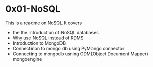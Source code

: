 # 0x01-NoSQL
This is a readme on NoSQL
It covers
* the the introduction of NoSQL databases
* Why use NoSQL instead of RDMS
* Introduction to MongoDB
* Connectinon to mongo db using PyMongo connector
* Connecting to mongodb usning ODM(Object Document Mapper) mongoengine
